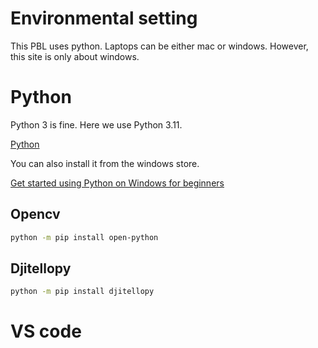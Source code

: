 # Environmental setting
This PBL uses python. Laptops can be either mac or windows. However, this site is only about windows.
# Python
Python 3 is fine. Here we use Python 3.11.

[Python](https://www.python.org/downloads/)

You can also install it from the windows store.

[Get started using Python on Windows for beginners](https://learn.microsoft.com/en-us/windows/python/beginners)

## Opencv
```bash
python -m pip install open-python
```
## Djitellopy
```bash
python -m pip install djitellopy
```
# VS code

